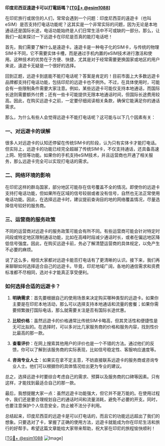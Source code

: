 **印度尼西亚遠遊卡可以打電話嗎？[[TG💪+ @esim1088](https://t.me/s/esim1088)]**

在印尼旅行或居住的人们，常常会遇到一个问题：印度尼西亚的遠遊卡（也叫eSIM）是否支持打电话功能呢？这其实是一个非常实际的问题，因为无论是本地通话还是国际长途，电话功能始终是人们日常生活中不可或缺的一部分。那么，让我们一起来探讨一下远遊卡在印尼是否真的能打电话吧！

首先，我们需要了解什么是遠遊卡。遠遊卡是一种电子化的SIM卡，与传统的物理SIM卡不同，它不需要实体卡槽，而是通过手机内置的eSIM技术进行激活和使用。这种技术的优势在于方便、快捷，尤其是对于经常需要更换国家或地区的用户来说，遠遊卡无疑是一个很好的选择。

回到正题，远遊卡到底能不能打电话呢？答案是肯定的！目前市面上大多数远遊卡品牌都支持打电话功能，包括印尼的远遊卡也不例外。不过，在具体使用时，可能会有一些限制条件需要大家注意。例如，某些远遊卡可能仅支持本地通话，而国际长途则需要额外付费；还有一些卡可能提供无限本地通话时间，但国际长途费用较高。因此，在购买远遊卡之前，一定要仔细阅读相关条款，确保它能满足你的通话需求。

那么，为什么有些人会觉得远遊卡不能打电话呢？这可能与以下几个因素有关：

### 一、对远遊卡的误解

很多人对远遊卡的认知还停留在传统SIM卡的阶段，认为只有实体卡才能打电话。但实际上，远遊卡的功能已经完全超越了传统SIM卡，不仅支持通话，还具备高速上网、短信等功能。如果你的手机支持eSIM技术，并且运营商也开通了相关服务，那么远遊卡完全可以实现打电话的需求。

### 二、网络环境的影响

在印尼这样的群岛国家，部分地区可能存在信号覆盖不全的情况。即使你的远遊卡支持打电话功能，但如果所在区域的信号较弱或者没有信号，自然也无法正常使用电话功能。因此，在选择远遊卡时，建议提前查询目的地的网络覆盖情况，尽量选择信号较好的服务商。

### 三、运营商的服务政策

不同的运营商对远遊卡的服务政策可能会有所不同。有些运营商可能会针对特定时间段或特定地区限制通话功能，比如在高峰时段减少通话时长，或者在偏远地区降低信号强度。因此，在购买远遊卡前，务必了解清楚运营商的具体规定，以免产生不必要的麻烦。

说了这么多，相信大家都对远遊卡能否打电话有了更清晰的认识。接下来，我们再来聊聊如何选择适合自己的远遊卡。毕竟，印尼地域广阔，各地的通信需求和资费标准都不尽相同，选对卡才能真正享受便利。

### 如何选择合适的远遊卡？

1. **明确需求**：首先要根据自己的使用场景来决定购买哪种类型的远遊卡。如果你主要是在印尼本地活动，那么可以选择支持本地通话和流量的套餐；如果你需要频繁拨打国际电话，那么就需要关注是否有国际长途优惠。

2. **比较价格**：虽然远遊卡的价格通常比传统SIM卡略高，但其灵活性和便捷性是无可比拟的。在选择时，可以多对比几家服务商的价格和服务内容，找到性价比最高的那一款。

3. **查看评价**：在网上搜索其他用户的评价也是一个不错的方法。通过他们的反馈，你可以了解到该服务商的实际表现，比如信号稳定性、客服响应速度等。

4. **咨询专业人士**：如果实在拿不定主意，不妨直接联系远遊卡的服务商或咨询专业人士。他们可以根据你的具体情况给出更为专业的建议。

总之，选择远遊卡时要综合考虑自己的需求、预算以及服务商的口碑等因素。只有这样，才能找到最适合自己的那一款。

最后，我想提醒大家一点：虽然远遊卡功能强大，但它并不是万能的。在使用过程中，我们还是要合理规划自己的通话时间和流量消耗，避免不必要的开支。同时，也要注意保护个人信息安全，防止被不法分子利用。

总结起来，印度尼西亚的远遊卡是可以打电话的，而且它的功能远远超出了我们的想象。只要选对了卡，掌握了正确的使用方法，远遊卡就能成为你在印尼生活和旅行的好帮手。希望这篇文章能给大家带来帮助，祝大家在印尼的旅程愉快顺利！

[[TG💪+ @esim1088](https://t.me/s/esim1088) ![Image](https://i.postimg.cc/4NQfJmqS/Snipaste-2025-05-13-00-14-12.png)]